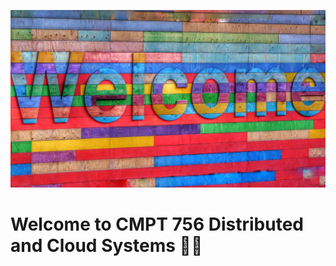 ![Welcome sign](images/belinda-fewings-6wAGwpsXHE0-unsplash.jpg ':class=banner-image')

# Welcome to CMPT 756 Distributed and Cloud Systems 👋🏼  


